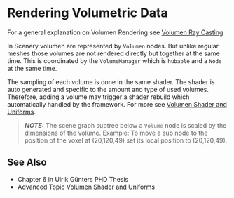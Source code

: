 # Rendering Volumetric Data

For a general explanation on Volumen Rendering see [Volumen Ray Casting](https://en.wikipedia.org/wiki/Volume_ray_casting)

In Scenery volumen are represented by `Volumen` nodes. But unlike regular meshes those volumes are not rendered directly but together at the same time. This is coordinated by the `VolumeManager` which is `hubable` and a `Node` at the same time.

The sampling of each volume is done in the same shader. The shader is auto generated and specific to the amount and type of used volumes. Therefore, adding a volume may trigger a shader rebuild which automatically handled by the framework. For more see [Volumen Shader and Uniforms](../advanced-topics/volumen-shader-uniforms.md).

> _**NOTE:**_ The scene graph subtree below a `Volume` node is scaled by the dimensions of the volume. Example: To move a sub node to the position of the voxel at \(20,120,49\) set its local position to \(20,120,49\).

## See Also

* Chapter 6 in Ulrik Günters PHD Thesis
* Advanced Topic [Volumen Shader and Uniforms](../advanced-topics/volumen-shader-uniforms.md)

